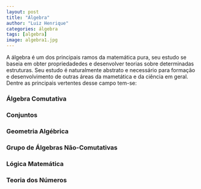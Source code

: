 ```yaml
---
layout: post
title: "Álgebra"
author: "Luiz Henrique"
categories: álgebra
tags: [algebra]
image: algebra1.jpg
---
```


A álgebra é um dos principais ramos da matemática pura, seu estudo se baseia em obter propriedadedes e desenvolver teorias sobre determinadas estruturas. Seu estudo é naturalmente abstrato e necessário para formação e desenvolvimento de outras áreas da mametática e da ciência em geral. Dentre as principais vertentes desse campo tem-se:

### Álgebra Comutativa



### Conjuntos


### Geometria Algébrica


### Grupo de Álgebras Não-Comutativas

### Lógica Matemática

 

### Teoria dos Números




